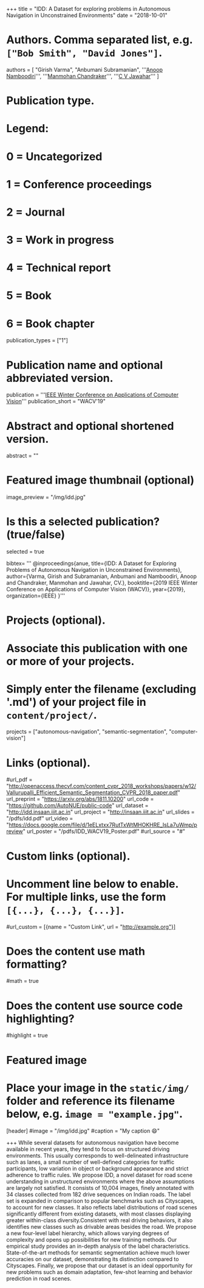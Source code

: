 +++
title = "IDD: A Dataset for exploring problems in Autonomous Navigation in Unconstrained Environments"
date = "2018-10-01"

# Authors. Comma separated list, e.g. `["Bob Smith", "David Jones"]`.
authors = [
    "Girish Varma",
    "Anbumani Subramanian",
    '''<a href="https://faculty.iiit.ac.in/~anoop/">Anoop Namboodiri</a>''',
    '''<a href='http://cseweb.ucsd.edu/~mkchandraker/'>Manmohan Chandraker</a>''',
    '''<a href="https://faculty.iiit.ac.in/~jawahar">C V Jawahar</a>'''
]

# Publication type.
# Legend:
# 0 = Uncategorized
# 1 = Conference proceedings
# 2 = Journal
# 3 = Work in progress
# 4 = Technical report
# 5 = Book
# 6 = Book chapter
publication_types = ["1"]

# Publication name and optional abbreviated version.
publication = '''<a href='https://wacv2019.org/'>IEEE Winter Conference on Applications of Computer Vision</a>'''
publication_short = "WACV'19"

# Abstract and optional shortened version.
abstract = ""

# Featured image thumbnail (optional)
image_preview = "/img/idd.jpg"

# Is this a selected publication? (true/false)
selected = true

bibtex= '''
@inproceedings{anue,
  title={IDD: A Dataset for Exploring Problems of Autonomous Navigation in Unconstrained Environments},
  author={Varma, Girish and Subramanian, Anbumani and Namboodiri, Anoop and Chandraker, Manmohan and Jawahar, CV.},
  booktitle={2019 IEEE Winter Conference on Applications of Computer Vision (WACV)},
  year={2019},
  organization={IEEE}
}'''

# Projects (optional).
#   Associate this publication with one or more of your projects.
#   Simply enter the filename (excluding '.md') of your project file in `content/project/`.
projects = ["autonomous-navigation", "semantic-segmentation", "computer-vision"]

# Links (optional).
#url_pdf = "http://openaccess.thecvf.com/content_cvpr_2018_workshops/papers/w12/Vallurupalli_Efficient_Semantic_Segmentation_CVPR_2018_paper.pdf"
url_preprint = "https://arxiv.org/abs/1811.10200"
url_code = "https://github.com/AutoNUE/public-code"
url_dataset = "http://idd.insaan.iiit.ac.in"
url_project = "http://insaan.iiit.ac.in"
url_slides = "/pdfs/idd.pdf"
url_video = "https://docs.google.com/file/d/1eELxtxx7RutTxWtMHOKHRE_IsLa7uWmp/preview"
url_poster = "/pdfs/IDD_WACV19_Poster.pdf"
#url_source = "#"

# Custom links (optional).
#   Uncomment line below to enable. For multiple links, use the form `[{...}, {...}, {...}]`.
#url_custom = [{name = "Custom Link", url = "http://example.org"}]

# Does the content use math formatting?
#math = true

# Does the content use source code highlighting?
#highlight = true

# Featured image
# Place your image in the `static/img/` folder and reference its filename below, e.g. `image = "example.jpg"`.
[header]
#image = "/img/idd.jpg"
#caption = "My caption :smile:"

+++
While several datasets for autonomous navigation have become available in recent years, they tend to focus on structured driving environments. This usually corresponds to well-delineated infrastructure such as lanes, a small number of well-defined categories for traffic participants, low variation in object or background appearance and strict adherence to traffic rules. We propose IDD, a novel dataset for road scene understanding in unstructured environments where the above assumptions are largely not satisfied. It consists of 10,004 images, finely annotated with 34 classes collected from 182 drive sequences on Indian roads. The label set is expanded in comparison to popular benchmarks such as Cityscapes, to account for new classes. It also reflects label distributions of road scenes significantly different from existing datasets, with most classes displaying greater within-class diversity.Consistent with real driving behaviors, it also identifies new classes such as drivable areas besides the road. We propose a new four-level label hierarchy, which allows varying degrees of complexity and opens up possibilities for new training methods. Our empirical study provides an in-depth analysis of the label characteristics. State-of-the-art methods for semantic segmentation achieve much lower accuracies on our dataset, demonstrating its distinction compared to Cityscapes. Finally, we propose that our dataset is an ideal opportunity for new problems such as domain adaptation, few-shot learning and behavior prediction in road scenes.
